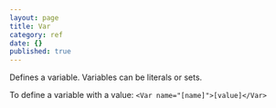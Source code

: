 ```yaml
---
layout: page
title: Var
category: ref
date: {}
published: true
---
```


Defines a variable.
Variables can be literals or sets.

To define a variable with a value:
``<Var name="[name]">[value]</Var>``


